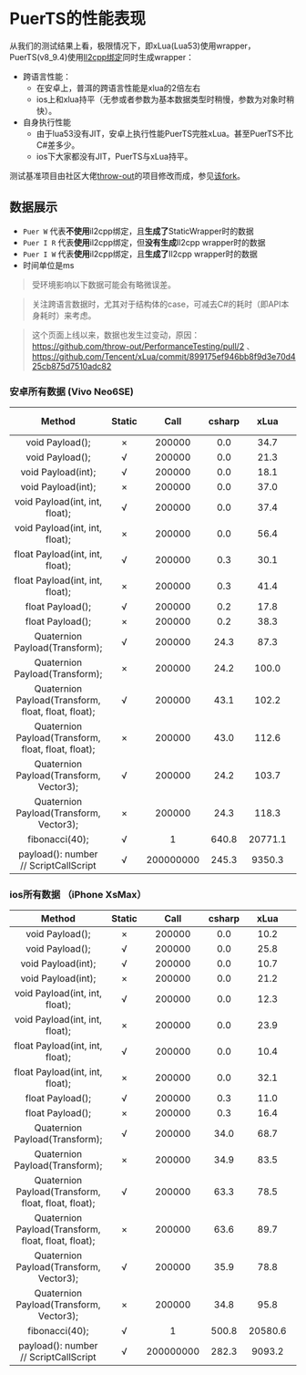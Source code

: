# PuerTS的性能表现
从我们的测试结果上看，极限情况下，即xLua(Lua53)使用wrapper，PuerTS(v8_9.4)使用[Il2cpp绑定](./il2cpp.md)同时生成wrapper：

* 跨语言性能：
    * 在安卓上，普洱的跨语言性能是xlua的2倍左右
    * ios上和xlua持平（无参或者参数为基本数据类型时稍慢，参数为对象时稍快）。
* 自身执行性能
    * 由于lua53没有JIT，安卓上执行性能PuerTS完胜xLua。甚至PuerTS不比C#差多少。
    * ios下大家都没有JIT，PuerTS与xLua持平。

测试基准项目由社区大佬[throw-out](https://github.com/throw-out)的项目修改而成，参见[该fork](https://github.com/puerts/PerformanceTesting)。

## 数据展示

* `Puer W` 代表**不使用**il2cpp绑定，且**生成了**StaticWrapper时的数据
* `Puer I R` 代表**使用**il2cpp绑定，但**没有生成**Il2cpp wrapper时的数据
* `Puer I W` 代表**使用**il2cpp绑定，且**生成了**Il2cpp wrapper时的数据
* 时间单位是ms

> 受环境影响以下数据可能会有略微误差。

> 关注跨语言数据时，尤其对于结构体的case，可减去C#的耗时（即API本身耗时）来考虑。

> 这个页面上线以来，数据也发生过变动，原因：https://github.com/throw-out/PerformanceTesting/pull/2 、 https://github.com/Tencent/xLua/commit/899175ef946bb8f9d3e70d425cb875d7510adc82

### 安卓所有数据 (Vivo Neo6SE)
| Method                                                | Static  | Call      | csharp | xLua   | puer W | puer I R  | puer I W
| :----:                                                | :----:  | :----:    | :----: | :----: | :----: | :----:    | :----:           
| void Payload();                                       | ×       | 200000    | 0.0    | 34.7   | 30.0   | 42.0      | 24.0
| void Payload();                                       | √       | 200000    | 0.0    | 21.3   | 23.0   | 20.0      | 9.0
| void Payload(int);                                    | √       | 200000    | 0.0    | 18.1   | 30.0   | 32.0      | 24.0
| void Payload(int);                                    | ×       | 200000    | 0.0    | 37.0   | 36.0   | 56.0      | 29.0
| void Payload(int, int, float);                        | √       | 200000    | 0.0    | 37.4   | 38.0   | 62.0      | 16.0
| void Payload(int, int, float);                        | ×       | 200000    | 0.0    | 56.4   | 32.0   | 68.0      | 16.0
| float Payload(int, int, float);                       | √       | 200000    | 0.3    | 30.1   | 25.0   | 72.0      | 36.0
| float Payload(int, int, float);                       | ×       | 200000    | 0.3    | 41.4   | 30.0   | 95.0      | 25.0
| float Payload();                                      | √       | 200000    | 0.2    | 17.8   | 29.0   | 34.0      | 27.0
| float Payload();                                      | ×       | 200000    | 0.2    | 38.3   | 33.0   | 59.0      | 14.0
| Quaternion Payload(Transform);                        | √       | 200000    | 24.3   | 87.3   | 93.0   | 58.0      | 46.0
| Quaternion Payload(Transform);                        | ×       | 200000    | 24.2   | 100.0  | 90.0   | 60.0      | 46.0
| Quaternion Payload(Transform, float, float, float);   | √       | 200000    | 43.1   | 102.2  | 98.0   | 85.0      | 48.0
| Quaternion Payload(Transform, float, float, float);   | ×       | 200000    | 43.0   | 112.6  | 99.0   | 88.0      | 49.0
| Quaternion Payload(Transform, Vector3);               | √       | 200000    | 24.2   | 103.7  | 152.0  | 72.0      | 47.0
| Quaternion Payload(Transform, Vector3);               | ×       | 200000    | 24.3   | 118.3  | 149.0  | 73.0      | 49.0
| fibonacci(40);                                        | √       | 1         | 640.8  | 20771.1| 1899.0 | 1888.0    | 1887.0
| payload(): number // ScriptCallScript                 | √       | 200000000 | 245.3  | 9350.3 | 183.0  | 182.0     | 182.0

### ios所有数据 （iPhone XsMax）
| Method                                                | Static  | Call      | csharp | xLua   | puer W | puer I R  | puer I W
| :----:                                                | :----:  | :----:    | :----: | :----: | :----: | :----:    | :----:           
| void Payload();                                       | ×       | 200000    | 0.0    | 10.2   | 28.0   | 27.0      | 24.0
| void Payload();                                       | √       | 200000    | 0.0    | 25.8   | 34.0   | 34.0      | 26.0
| void Payload(int);                                    | √       | 200000    | 0.0    | 10.7   | 27.0   | 30.0      | 22.0
| void Payload(int);                                    | ×       | 200000    | 0.0    | 21.2   | 30.0   | 33.0      | 23.0
| void Payload(int, int, float);                        | √       | 200000    | 0.0    | 12.3   | 34.0   | 47.0      | 26.0
| void Payload(int, int, float);                        | ×       | 200000    | 0.0    | 23.9   | 36.0   | 50.0      | 28.0
| float Payload(int, int, float);                       | √       | 200000    | 0.0    | 10.4   | 43.0   | 72.0      | 34.0
| float Payload(int, int, float);                       | ×       | 200000    | 0.0    | 32.1   | 43.0   | 73.0      | 36.0
| float Payload();                                      | √       | 200000    | 0.3    | 11.0   | 29.0   | 46.0      | 25.0
| float Payload();                                      | ×       | 200000    | 0.3    | 16.4   | 31.0   | 49.0      | 27.0
| Quaternion Payload(Transform);                        | √       | 200000    | 34.0   | 68.7   | 99.0   | 72.0      | 62.0
| Quaternion Payload(Transform);                        | ×       | 200000    | 34.9   | 83.5   | 100.0  | 74.0      | 67.0
| Quaternion Payload(Transform, float, float, float);   | √       | 200000    | 63.3   | 78.5   | 108.0  | 101.0     | 83.0
| Quaternion Payload(Transform, float, float, float);   | ×       | 200000    | 63.6   | 89.7   | 107.0  | 102.0     | 75.0
| Quaternion Payload(Transform, Vector3);               | √       | 200000    | 35.9   | 78.8   | 159.0  | 88.0      | 64.0
| Quaternion Payload(Transform, Vector3);               | ×       | 200000    | 34.8   | 95.8   | 168.0  | 88.0      | 69.0
| fibonacci(40);                                        | √       | 1         | 500.8  | 20580.6| 17513.0| 17315.0   | 17474.0
| payload(): number // ScriptCallScript                 | √       | 200000000 | 282.3  | 9093.2 | 10896.0| 10502.0   | 10851.0